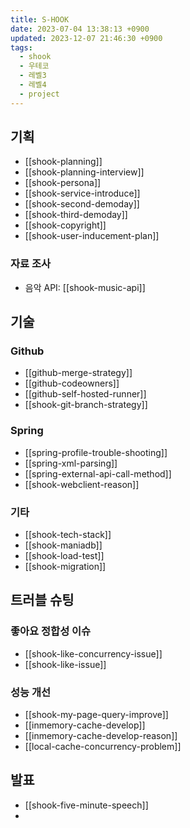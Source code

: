 ```yaml
---
title: S-HOOK
date: 2023-07-04 13:38:13 +0900
updated: 2023-12-07 21:46:30 +0900
tags:
  - shook
  - 우테코
  - 레벨3
  - 레벨4
  - project
---
```


## 기획

- [[shook-planning]]
- [[shook-planning-interview]]
- [[shook-persona]]
- [[shook-service-introduce]]
- [[shook-second-demoday]]
- [[shook-third-demoday]]
- [[shook-copyright]]
- [[shook-user-inducement-plan]]

### 자료 조사

- 음악 API: [[shook-music-api]]

## 기술

### Github

- [[github-merge-strategy]]
- [[github-codeowners]]
- [[github-self-hosted-runner]]
- [[shook-git-branch-strategy]]

### Spring

- [[spring-profile-trouble-shooting]]
- [[spring-xml-parsing]]
- [[spring-external-api-call-method]]
- [[shook-webclient-reason]]

### 기타

- [[shook-tech-stack]]
- [[shook-maniadb]]
- [[shook-load-test]]
- [[shook-migration]]

## 트러블 슈팅

### 좋아요 정합성 이슈

- [[shook-like-concurrency-issue]]
- [[shook-like-issue]]

### 성능 개선

- [[shook-my-page-query-improve]]
- [[inmemory-cache-develop]]
- [[inmemory-cache-develop-reason]]
- [[local-cache-concurrency-problem]]

## 발표

- [[shook-five-minute-speech]]
- 
